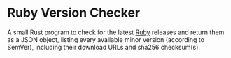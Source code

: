# Ruby Version Checker

A small Rust program to check for the latest [Ruby](https://ruby-lang.org) releases and return them as a JSON object, listing every available minor version (according to SemVer), including their download URLs and sha256 checksum(s).
